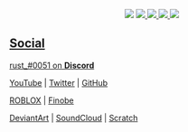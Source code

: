 <p align="center">
     <img src="https://raw.githubusercontent.com/rustMotherboard/rustmotherboard.github.io/master/images/site/website-header.png">
        <a href="https://rustmotherboard.github.io/blog"><img src="https://raw.githubusercontent.com/rustMotherboard/rustmotherboard.github.io/master/images/site/website-buttons0001.png">
         <a href="https://rustmotherboard.github.io/changelog"><img src="https://raw.githubusercontent.com/rustMotherboard/rustmotherboard.github.io/master/images/site/website-buttons0002.png">
         <a href="https://rustmotherboard.github.io/social"><img src="https://raw.githubusercontent.com/rustMotherboard/rustmotherboard.github.io/master/images/site/website-buttons0003.png">
         <a href="https://rustmotherboard.github.io/projects"><img src="https://raw.githubusercontent.com/rustMotherboard/rustmotherboard.github.io/master/images/site/website-buttons0004.png"

---

## Social

rust_#0051 on **Discord**

[YouTube](https://www.youtube.com/channel/UCsIo5NUwh_LsvnfE7OwKmg) | [Twitter](https://twitter.com/rustMotherboard) | [GitHub](https://github.com/rustMotherboard)

[ROBLOX](https://www.roblox.com/users/58971301/profile) | [Finobe](https://finobe.com/user/82445)

[DeviantArt](https://www.deviantart.com/rustmotherboard) | [SoundCloud](https://soundcloud.com/rustmotherboard) | [Scratch](https://scratch.mit.edu/users/ScratchXT/)